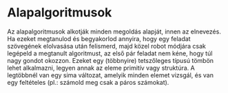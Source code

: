 # Alapalgoritmusok

Az alapalgoritmusok alkotják minden megoldás alapját, innen az elnevezés. Ha ezeket megtanulod és begyakorlod annyira, hogy egy feladat szövegének elolvasása után felismerd, majd közel robot módjára csak legépeld a megtanult algoritmust, az első pár feladat nem kéne, hogy túl nagy gondot okozzon. Ezeket egy (többnyire) tetszőleges típusú tömbön lehet alkalmazni, legyen annak az eleme primitív vagy struktúra. A legtöbbnél van egy sima változat, amelyik minden elemet vizsgál, és van egy feltételes (pl.: számold meg csak a páros számokat).